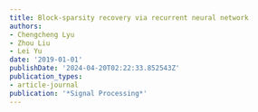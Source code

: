 ```yaml
---
title: Block-sparsity recovery via recurrent neural network
authors:
- Chengcheng Lyu
- Zhou Liu
- Lei Yu
date: '2019-01-01'
publishDate: '2024-04-20T02:22:33.852543Z'
publication_types:
- article-journal
publication: '*Signal Processing*'
---
```

